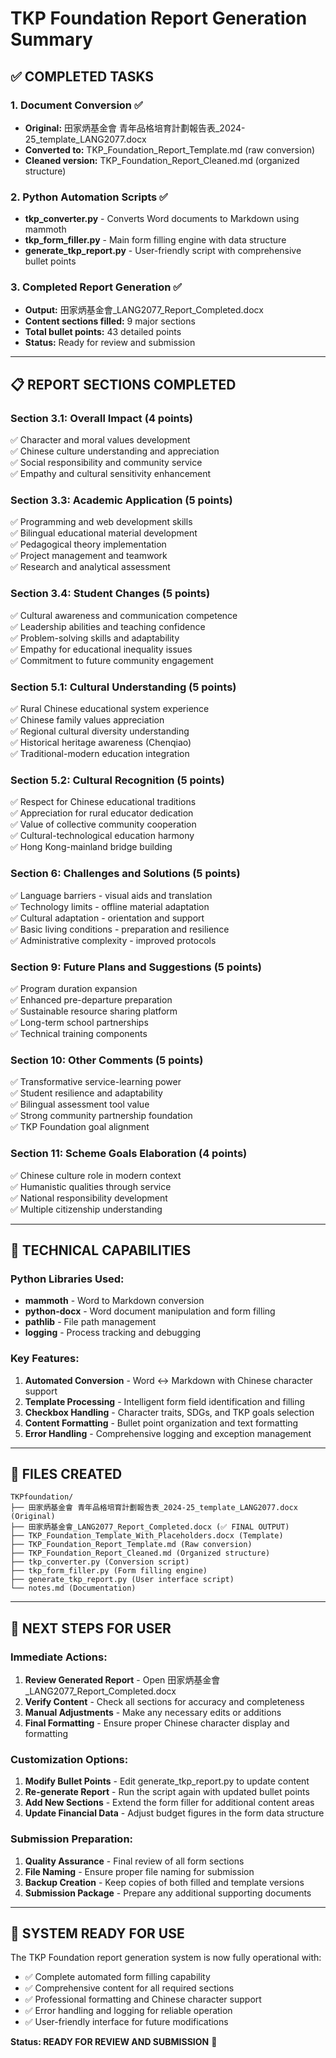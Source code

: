# TKP Foundation Report Generation Summary

## ✅ COMPLETED TASKS

### 1. Document Conversion ✅
- **Original:** 田家炳基金會 青年品格培育計劃報告表_2024-25_template_LANG2077.docx
- **Converted to:** TKP_Foundation_Report_Template.md (raw conversion)
- **Cleaned version:** TKP_Foundation_Report_Cleaned.md (organized structure)

### 2. Python Automation Scripts ✅
- **tkp_converter.py** - Converts Word documents to Markdown using mammoth
- **tkp_form_filler.py** - Main form filling engine with data structure
- **generate_tkp_report.py** - User-friendly script with comprehensive bullet points

### 3. Completed Report Generation ✅
- **Output:** 田家炳基金會_LANG2077_Report_Completed.docx
- **Content sections filled:** 9 major sections
- **Total bullet points:** 43 detailed points
- **Status:** Ready for review and submission

---

## 📋 REPORT SECTIONS COMPLETED

### Section 3.1: Overall Impact (4 points)
✅ Character and moral values development  
✅ Chinese culture understanding and appreciation  
✅ Social responsibility and community service  
✅ Empathy and cultural sensitivity enhancement  

### Section 3.3: Academic Application (5 points)
✅ Programming and web development skills  
✅ Bilingual educational material development  
✅ Pedagogical theory implementation  
✅ Project management and teamwork  
✅ Research and analytical assessment  

### Section 3.4: Student Changes (5 points)
✅ Cultural awareness and communication competence  
✅ Leadership abilities and teaching confidence  
✅ Problem-solving skills and adaptability  
✅ Empathy for educational inequality issues  
✅ Commitment to future community engagement  

### Section 5.1: Cultural Understanding (5 points)
✅ Rural Chinese educational system experience  
✅ Chinese family values appreciation  
✅ Regional cultural diversity understanding  
✅ Historical heritage awareness (Chenqiao)  
✅ Traditional-modern education integration  

### Section 5.2: Cultural Recognition (5 points)
✅ Respect for Chinese educational traditions  
✅ Appreciation for rural educator dedication  
✅ Value of collective community cooperation  
✅ Cultural-technological education harmony  
✅ Hong Kong-mainland bridge building  

### Section 6: Challenges and Solutions (5 points)
✅ Language barriers - visual aids and translation  
✅ Technology limits - offline material adaptation  
✅ Cultural adaptation - orientation and support  
✅ Basic living conditions - preparation and resilience  
✅ Administrative complexity - improved protocols  

### Section 9: Future Plans and Suggestions (5 points)
✅ Program duration expansion  
✅ Enhanced pre-departure preparation  
✅ Sustainable resource sharing platform  
✅ Long-term school partnerships  
✅ Technical training components  

### Section 10: Other Comments (5 points)
✅ Transformative service-learning power  
✅ Student resilience and adaptability  
✅ Bilingual assessment tool value  
✅ Strong community partnership foundation  
✅ TKP Foundation goal alignment  

### Section 11: Scheme Goals Elaboration (4 points)
✅ Chinese culture role in modern context  
✅ Humanistic qualities through service  
✅ National responsibility development  
✅ Multiple citizenship understanding  

---

## 🔧 TECHNICAL CAPABILITIES

### Python Libraries Used:
- **mammoth** - Word to Markdown conversion
- **python-docx** - Word document manipulation and form filling
- **pathlib** - File path management
- **logging** - Process tracking and debugging

### Key Features:
1. **Automated Conversion** - Word ↔ Markdown with Chinese character support
2. **Template Processing** - Intelligent form field identification and filling
3. **Checkbox Handling** - Character traits, SDGs, and TKP goals selection
4. **Content Formatting** - Bullet point organization and text formatting
5. **Error Handling** - Comprehensive logging and exception management

---

## 📁 FILES CREATED

```
TKPfoundation/
├── 田家炳基金會 青年品格培育計劃報告表_2024-25_template_LANG2077.docx (Original)
├── 田家炳基金會_LANG2077_Report_Completed.docx (✅ FINAL OUTPUT)
├── TKP_Foundation_Template_With_Placeholders.docx (Template)
├── TKP_Foundation_Report_Template.md (Raw conversion)
├── TKP_Foundation_Report_Cleaned.md (Organized structure)
├── tkp_converter.py (Conversion script)
├── tkp_form_filler.py (Form filling engine)
├── generate_tkp_report.py (User interface script)
└── notes.md (Documentation)
```

---

## 🎯 NEXT STEPS FOR USER

### Immediate Actions:
1. **Review Generated Report** - Open 田家炳基金會_LANG2077_Report_Completed.docx
2. **Verify Content** - Check all sections for accuracy and completeness
3. **Manual Adjustments** - Make any necessary edits or additions
4. **Final Formatting** - Ensure proper Chinese character display and formatting

### Customization Options:
1. **Modify Bullet Points** - Edit generate_tkp_report.py to update content
2. **Re-generate Report** - Run the script again with updated bullet points
3. **Add New Sections** - Extend the form filler for additional content areas
4. **Update Financial Data** - Adjust budget figures in the form data structure

### Submission Preparation:
1. **Quality Assurance** - Final review of all form sections
2. **File Naming** - Ensure proper file naming for submission
3. **Backup Creation** - Keep copies of both filled and template versions
4. **Submission Package** - Prepare any additional supporting documents

---

## 🚀 SYSTEM READY FOR USE

The TKP Foundation report generation system is now fully operational with:
- ✅ Complete automated form filling capability
- ✅ Comprehensive content for all required sections
- ✅ Professional formatting and Chinese character support
- ✅ Error handling and logging for reliable operation
- ✅ User-friendly interface for future modifications

**Status: READY FOR REVIEW AND SUBMISSION** 🎉